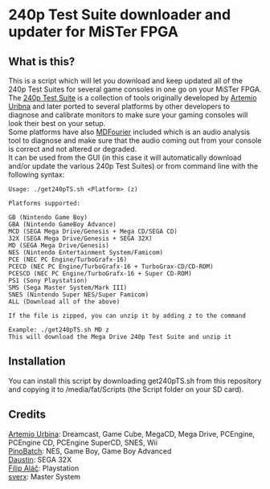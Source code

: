 # 240p Test Suite downloader and updater for MiSTer FPGA

## What is this?

This is a script which will let you download and keep updated all of the 240p Test Suites for several game consoles in one go on your MiSTer FPGA.  
The [240p Test Suite](https://junkerhq.net/xrgb/index.php?title=240p_test_suite) is a collection of tools originally developed by [Artemio Uribna](https://junkerhq.net/) and later ported to several platforms by other developers to diagnose and calibrate monitors to make sure your gaming consoles will look their best on your setup.  
Some platforms have also [MDFourier](https://junkerhq.net/MDFourier/) included which is an audio analysis tool to diagnose and make sure that the audio coming out from your console is correct and not altered or degraded.  
It can be used from the GUI (in this case it will automatically download and/or update the various 240p Test Suites) or from command line with the following syntax:  
```
Usage: ./get240pTS.sh <Platform> (z)  
 
Platforms supported:  
 
GB (Nintendo Game Boy)  
GBA (Nintendo GameBoy Advance)  
MCD (SEGA Mega Drive/Genesis + Mega CD/SEGA CD)  
32X (SEGA Mega Drive/Genesis + SEGA 32X)  
MD (SEGA Mega Drive/Genesis)  
NES (Nintendo Entertainment System/Famicom)  
PCE (NEC PC Engine/TurboGrafx-16)  
PCECD (NEC PC Engine/TurboGrafx-16 + TurboGrax-CD/CD-ROM)  
PCESCD (NEC PC Engine/TurboGrafx-16 + Super CD-ROM)  
PS1 (Sony Playstation)  
SMS (Sega Master System/Mark III)  
SNES (Nintendo Super NES/Super Famicom)  
ALL (Download all of the above)  
 
If the file is zipped, you can unzip it by adding z to the command  
 
Example: ./get240pTS.sh MD z  
This will download the Mega Drive 240p Test Suite and unzip it  
```

## Installation

You can install this script by downloading get240pTS.sh from this repository and copying it to /media/fat/Scripts (the Script folder on your SD card).  

## Credits  

[Artemio Urbina](https://junkerhq.net/): Dreamcast, Game Cube, MegaCD, Mega Drive, PCEngine, PCEngine CD, PCEngine SuperCD, SNES, Wii  
[PinoBatch](https://github.com/pinobatch/240p-test-mini): NES, Game Boy, Game Boy Advanced  
[Daustin](https://github.com/Dasutin/32X240pTestSuite): SEGA 32X  
[Filip Aláč](https://github.com/filipalac/240pTestSuite-PS1): Playstation  
[sverx](https://github.com/sverx/SMSTestSuite/): Master System  
